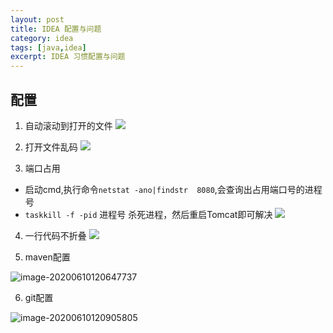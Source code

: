 ```yaml
---
layout: post
title: IDEA 配置与问题
category: idea
tags: [java,idea]
excerpt: IDEA 习惯配置与问题
---
```


## 配置
1. 自动滚动到打开的文件
![](https://gitee.com/guojun49/images/raw/master/blog-img/20200609171549.png)

2. 打开文件乱码
![](https://gitee.com/guojun49/images/raw/master/blog-img/20200609171555.png)

3. 端口占用
 - 启动cmd,执行命令```netstat -ano|findstr  8080```,会查询出占用端口号的进程号
 - ```taskkill -f -pid``` 进程号   杀死进程，然后重启Tomcat即可解决
![](https://gitee.com/guojun49/images/raw/master/blog-img/20200609171600.png)

4. 一行代码不折叠
![](https://gitee.com/guojun49/images/raw/master/blog-img/2020/06/20200610120439.png)

5. maven配置

![image-20200610120647737](https://gitee.com/guojun49/images/raw/master/blog-img/2020/06/20200610120647.png)

6. git配置

![image-20200610120905805](https://gitee.com/guojun49/images/raw/master/blog-img/2020/06/20200610120905.png)